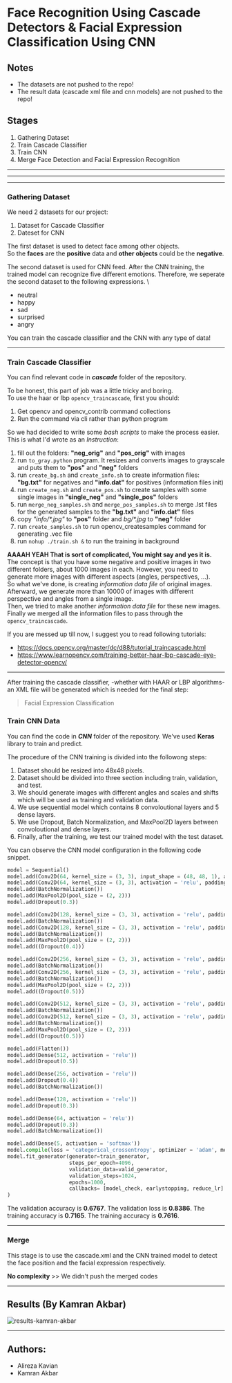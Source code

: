 # Face Recognition Using Cascade Detectors & Facial Expression Classification Using CNN

## Notes

- The datasets are not pushed to the repo!
- The result data (cascade xml file and cnn models) are not pushed to the repo!

## Stages

1. Gathering Dataset 
2. Train Cascade Classifier 
3. Train CNN 
4. Merge Face Detection and Facial Expression Recognition

----
----
----

### Gathering Dataset

We need 2 datasets for our project:

1. Dataset for Cascade Classifier
2. Dateset for CNN

The first dataset is used to detect face among other objects. \
So the **faces** are the **positive** data and **other objects** could be the **negative**.

The second dataset is used for CNN feed. After the CNN training, the trained model can recognize five different emotions. Therefore, we seperate the second dataset to the following expressions. \

- neutral
- happy
- sad
- surprised
- angry

You can train the cascade classifier and the CNN with any type of data!

----

### Train Cascade Classifier

You can find relevant code in ***cascade*** folder of the repository.

To be honest, this part of job was a little tricky and boring. \
To use the haar or lbp `opencv_traincascade`, first you should:

1. Get opencv and opencv_contrib command collections
2. Run the command via cli rather than python program

So we had decided to write some *bash scripts* to make the process easier. \
This is what I'd wrote as an *Instruction*:

1. fill out the folders: **"neg_orig"** and **"pos_orig"** with images
2. run `to_gray.python` program. It resizes and converts images to grayscale and puts them to **"pos"** and **"neg"** folders
3. run `create_bg.sh` and `create_info.sh` to create information files: **"bg.txt"** for negatives and **"info.dat"** for positives (information files init)
4. run `create_neg.sh` and `create_pos.sh` to create samples with some single images in **"single_neg"** and **"single_pos"** folders
5. run `merge_neg_samples.sh` and `merge_pos_samples.sh` to merge .lst files for the generated samples to the **"bg.txt"** and **"info.dat"** files
6. copy *"info/\*.jpg"* to **"pos"** folder and *bg/\*.jpg* to **"neg"** folder
7. run `create_samples.sh` to run opencv_createsamples command for generating .vec file
8. run `nohup ./train.sh &` to run the training in background

**AAAAH YEAH That is sort of complicated, You might say and yes it is.** \
The concept is that you have some negative and positive images in two different folders, about 1000 images in each. However, you need to generate more images with different aspects (angles, perspectives, ...). \
So what we've done, is creating *information data file* of original images. \
Afterward, we generate more than 10000 of images with different perspective and angles from a single image.  \
Then, we tried to make another *information data file* for these new images. \
Finally we merged all the information files to pass through the `opencv_traincascade`.

If you are messed up till now, I suggest you to read following tutorials:

- https://docs.opencv.org/master/dc/d88/tutorial_traincascade.html
- https://www.learnopencv.com/training-better-haar-lbp-cascade-eye-detector-opencv/

----

After training the cascade classifier, -whether with HAAR or LBP algorithms- an XML file will be generated which is needed for the final  step:

> Facial Expression Classification

### Train CNN Data

You can find the code in ***CNN*** folder of the repository.
We've used **Keras** library to train and predict.

The procedure of the CNN training is divided into the followong steps:
1. Dataset should be resized into 48x48 pixels.
2. Dataset should be divided into three section including train, validation, and test.
3. We should generate images with different angles and scales and shifts which will be used as training and validation data.
4. We use sequential model which contains 8 convoloutional layers and 5 dense layers.
5. We use Dropout, Batch Normalization, and MaxPool2D layers between convoloutional and dense layers.
6. Finally, after the training, we test our trained model with the test dataset. 

You can observe the CNN model configuration in the following code snippet.

```python
model = Sequential()
model.add(Conv2D(64, kernel_size = (3, 3), input_shape = (48, 48, 1), activation = 'relu', kernel_regularizer=l2(0.01)))
model.add(Conv2D(64, kernel_size = (3, 3), activation = 'relu', padding='same'))
model.add(BatchNormalization())
model.add(MaxPool2D(pool_size = (2, 2)))
model.add(Dropout(0.3))

model.add(Conv2D(128, kernel_size = (3, 3), activation = 'relu', padding='same'))
model.add(BatchNormalization())
model.add(Conv2D(128, kernel_size = (3, 3), activation = 'relu', padding='same'))
model.add(BatchNormalization())
model.add(MaxPool2D(pool_size = (2, 2)))
model.add((Dropout(0.4)))

model.add(Conv2D(256, kernel_size = (3, 3), activation = 'relu', padding='same'))
model.add(BatchNormalization())
model.add(Conv2D(256, kernel_size = (3, 3), activation = 'relu', padding='same'))
model.add(BatchNormalization())
model.add(MaxPool2D(pool_size = (2, 2)))
model.add((Dropout(0.5)))

model.add(Conv2D(512, kernel_size = (3, 3), activation = 'relu', padding='same'))
model.add(BatchNormalization())
model.add(Conv2D(512, kernel_size = (3, 3), activation = 'relu', padding='same'))
model.add(BatchNormalization())
model.add(MaxPool2D(pool_size = (2, 2)))
model.add((Dropout(0.5)))

model.add(Flatten())
model.add(Dense(512, activation = 'relu'))
model.add(Dropout(0.5))

model.add(Dense(256, activation = 'relu'))
model.add(Dropout(0.4))
model.add(BatchNormalization())

model.add(Dense(128, activation = 'relu'))
model.add(Dropout(0.3))

model.add(Dense(64, activation = 'relu'))
model.add(Dropout(0.3))
model.add(BatchNormalization())

model.add(Dense(5, activation = 'softmax'))
model.compile(loss = 'categorical_crossentropy', optimizer = 'adam', metrics = ['accuracy'])
model.fit_generator(generator=train_generator,
                    steps_per_epoch=4096,
                    validation_data=valid_generator,
                    validation_steps=1024,
                    epochs=1000,
                    callbacks= [model_check, earlystopping, reduce_lr]
)
```
The validation accuracy is **0.6767**.
The validation loss is **0.8386**.
The training accuracy is **0.7165**.
The training accuracy is **0.7616**.

----

### Merge

This stage is to use the cascade.xml and the CNN trained model to detect the face position and the facial expression respectively. 

**No complexity** >> We didn't push the merged codes

----

## Results (By Kamran Akbar)

![results-kamran-akbar](results-kamran-akbar.gif)

----

## Authors:

- Alireza Kavian
- Kamran Akbar
